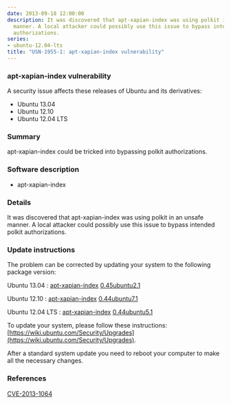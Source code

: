 ```yaml
---
date: 2013-09-18 12:00:00
description: It was discovered that apt-xapian-index was using polkit in an unsafe
  manner. A local attacker could possibly use this issue to bypass intended polkit
  authorizations.
series:
- ubuntu-12.04-lts
title: "USN-1955-1: apt-xapian-index vulnerability"
---
```


### apt-xapian-index vulnerability

A security issue affects these releases of Ubuntu and its derivatives:

* Ubuntu 13.04
* Ubuntu 12.10
* Ubuntu 12.04 LTS

### Summary

apt-xapian-index could be tricked into bypassing polkit authorizations. 

### Software description

* apt-xapian-index 

### Details

It was discovered that apt-xapian-index was using polkit in an unsafe manner. A local attacker could possibly use this issue to bypass intended polkit authorizations. 

### Update instructions

The problem can be corrected by updating your system to the following package version:

Ubuntu 13.04
 : [apt-xapian-index](https://launchpad.net/ubuntu/+source/apt-xapian-index) <span> [0.45ubuntu2.1](https://launchpad.net/ubuntu/+source/apt-xapian-index/0.45ubuntu2.1) </span> 

Ubuntu 12.10
 : [apt-xapian-index](https://launchpad.net/ubuntu/+source/apt-xapian-index) <span> [0.44ubuntu7.1](https://launchpad.net/ubuntu/+source/apt-xapian-index/0.44ubuntu7.1) </span> 

Ubuntu 12.04 LTS
 : [apt-xapian-index](https://launchpad.net/ubuntu/+source/apt-xapian-index) <span> [0.44ubuntu5.1](https://launchpad.net/ubuntu/+source/apt-xapian-index/0.44ubuntu5.1) </span> 

To update your system, please follow these instructions: [https://wiki.ubuntu.com/Security/Upgrades](https://wiki.ubuntu.com/Security/Upgrades).

After a standard system update you need to reboot your computer to make all the necessary changes. 

### References

 [CVE-2013-1064](http://people.ubuntu.com/~ubuntu-security/cve/CVE-2013-1064)
